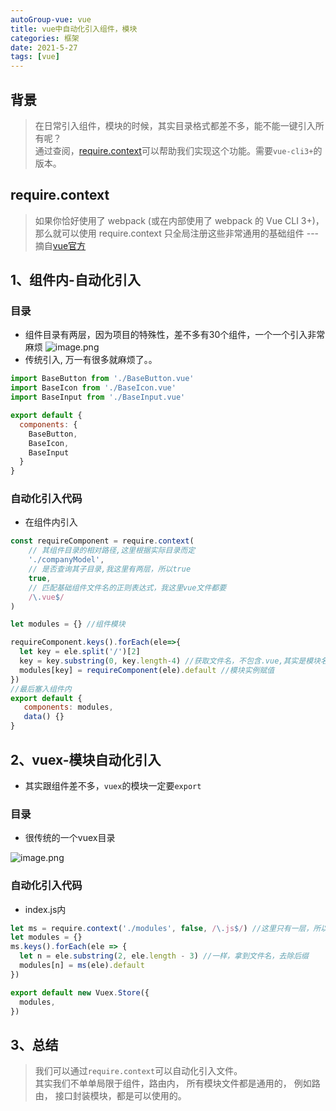 ```yaml
---
autoGroup-vue: vue
title: vue中自动化引入组件，模块
categories: 框架
date: 2021-5-27
tags: [vue]
--- 
```

## 背景
> 在日常引入组件，模块的时候，其实目录格式都差不多，能不能一键引入所有呢？  
> 通过查阅，[require.context](https://cn.vuejs.org/v2/guide/components-registration.html#%E5%9F%BA%E7%A1%80%E7%BB%84%E4%BB%B6%E7%9A%84%E8%87%AA%E5%8A%A8%E5%8C%96%E5%85%A8%E5%B1%80%E6%B3%A8%E5%86%8C)可以帮助我们实现这个功能。需要`vue-cli3+`的版本。

## require.context
> 如果你恰好使用了 webpack (或在内部使用了 webpack 的 Vue CLI 3+)，那么就可以使用 require.context 只全局注册这些非常通用的基础组件 ---摘自[vue官方](https://cn.vuejs.org/v2/guide/components-registration.html#%E5%9F%BA%E7%A1%80%E7%BB%84%E4%BB%B6%E7%9A%84%E8%87%AA%E5%8A%A8%E5%8C%96%E5%85%A8%E5%B1%80%E6%B3%A8%E5%86%8C)

## 1、组件内-自动化引入
### 目录
* 组件目录有两层，因为项目的特殊性，差不多有30个组件，一个一个引入非常麻烦
  ![image.png](https://p6-juejin.byteimg.com/tos-cn-i-k3u1fbpfcp/9e9c14dea5154be39464ae6cca833555~tplv-k3u1fbpfcp-watermark.image)
* 传统引入, 万一有很多就麻烦了。。
```js
import BaseButton from './BaseButton.vue'
import BaseIcon from './BaseIcon.vue'
import BaseInput from './BaseInput.vue'

export default {
  components: {
    BaseButton,
    BaseIcon,
    BaseInput
  }
}
```

### 自动化引入代码
* 在组件内引入
```js
const requireComponent = require.context(
    // 其组件目录的相对路径,这里根据实际目录而定
    './companyModel',
    // 是否查询其子目录,我这里有两层，所以true
    true,
    // 匹配基础组件文件名的正则表达式，我这里vue文件都要
    /\.vue$/
)

let modules = {} //组件模块

requireComponent.keys().forEach(ele=>{
  let key = ele.split('/')[2]
  key = key.substring(0, key.length-4) //获取文件名，不包含.vue,其实是模块名、PD1,PD2,PD3,ST1...
  modules[key] = requireComponent(ele).default //模块实例赋值
})
//最后塞入组件内
export default {
   components: modules,
   data() {} 
}
```

## 2、vuex-模块自动化引入
* 其实跟组件差不多，`vuex`的模块一定要`export`

### 目录
* 很传统的一个vuex目录

![image.png](https://p3-juejin.byteimg.com/tos-cn-i-k3u1fbpfcp/ec53c724d66749d084e1e2a7f93908b1~tplv-k3u1fbpfcp-watermark.image)

### 自动化引入代码
* index.js内
```js
let ms = require.context('./modules', false, /\.js$/) //这里只有一层，所以是false ,匹配js
let modules = {}
ms.keys().forEach(ele => {
  let n = ele.substring(2, ele.length - 3) //一样，拿到文件名，去除后缀
  modules[n] = ms(ele).default
})

export default new Vuex.Store({
  modules,
})

``` 

## 3、总结
> 我们可以通过`require.context`可以自动化引入文件。  
> 其实我们不单单局限于组件，路由内， 所有模块文件都是通用的， 例如路由， 接口封装模块，都是可以使用的。
